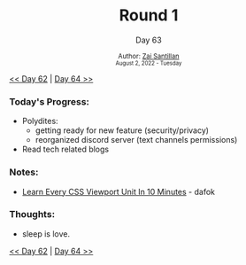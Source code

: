 <div align="center">
  <h1>Round 1</h1>
  <p>Day 63</p>
  <sub>
    Author: <a href="https://github.com/plskz" target="_blank">Zai Santillan</a>
    <br>
    <small>August 2, 2022 - Tuesday</small>
  </sub>
</div>

[<< Day 62](day062.md) | [Day 64 >>](day064.md)

### Today's Progress:

- Polydites:
  - getting ready for new feature (security/privacy)
  - reorganized discord server (text channels permissions)
- Read tech related blogs

### Notes:

- [Learn Every CSS Viewport Unit In 10 Minutes](https://youtu.be/5m6JOJLy5B0) - dafok

### Thoughts:

- sleep is love.

[<< Day 62](day062.md) | [Day 64 >>](day064.md)
